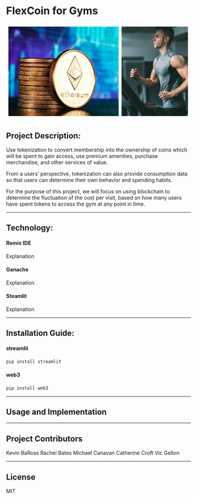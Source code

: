 # FlexCoin for Gyms

![](Images/header_img_1.png)

## Project Description: 

Use tokenization to convert membership into the ownership of coins which will be spent to gain access, use premium amenities, purchase merchandise, and other services of value. 

From a users’ perspective, tokenization can also provide consumption data so that users can determine their own behavior and spending habits. 

For the purpose of this project, we will focus on using blockchain to determine the fluctuation of the cost per visit, based on how many users have spent tokens to access the gym at any point in time. 

---

## Technology:

#### Remix IDE

Explanation

#### Ganache

Explanation

#### Steamlit

Explanation

---

## Installation Guide:

#### streamlit

```python
pip install streamlit
```

#### web3

```python
pip install web3
```

---

## Usage and Implementation





---

## Project Contributors

Kevin BaRoss
Rachel Bates
Michael Canavan
Catherine Croft
Vic Gellon

---

## License

MIT


